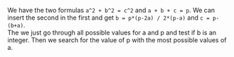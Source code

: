 We have the two formulas `a^2 + b^2 = c^2` and `a + b + c = p`. We can insert the second in the first and get `b = p*(p-2a) / 2*(p-a)` and `c = p-(b+a)`.  
The we just go through all possible values for a and p and test if b is an integer. Then we search for the value of p with the most possible values of a.